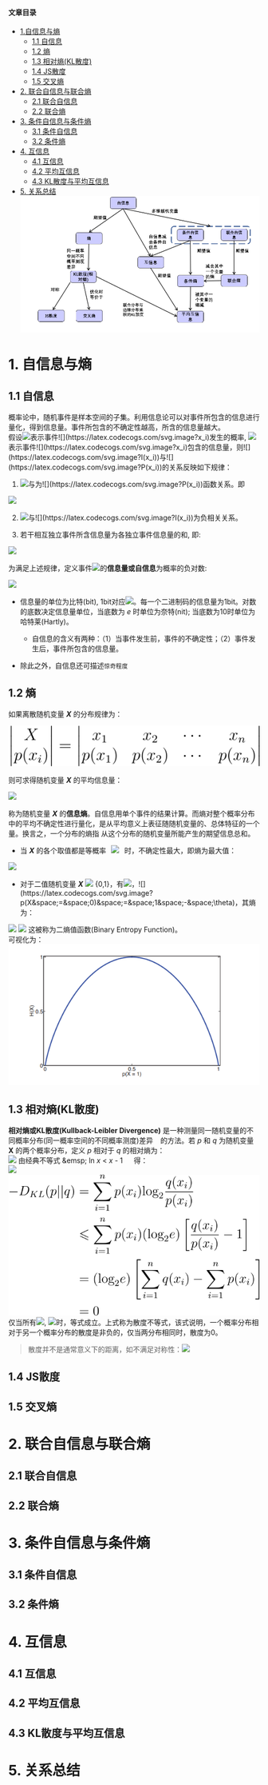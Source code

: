 #### 文章目录
- [1.自信息与熵](#1)  
    - [1.1 自信息](#1.1)
    - [1.2 熵](#1.2)
    - [1.3 相对熵(KL散度)](#1.3)
    - [1.4 JS散度](#1.4)
    - [1.5 交叉熵](#1.5)
- [2. 联合自信息与联合熵](#2)
    - [2.1 联合自信息](#2.1)
    - [2.2 联合熵](#2.1)
- [3. 条件自信息与条件熵](#3)
    - [3.1 条件自信息](#3.1)
    - [3.2 条件熵](#3.2)
- [4. 互信息](#4)
    - [4.1 互信息](#4.1)
    - [4.2 平均互信息](#4.2)
    - [4.3 KL散度与平均互信息](#4.3)
- [5. 关系总结](#5)
![关系总结](https://github.com/Catalyst0307/Pictures/blob/main/84442ad5932a4f919b6f2811eef9465d.png "关系总结") 

# <span id="1">1. 自信息与熵</span>
## <span id="1.1">1.1 自信息</span>
概率论中，随机事件是样本空间的子集。利用信息论可以对事件所包含的信息进行量化，得到信息量。事件所包含的不确定性越高，所含的信息量越大。  
假设![](https://latex.codecogs.com/svg.image?P(x_i))表示事件![](https://latex.codecogs.com/svg.image?x_i)发生的概率, ![](https://latex.codecogs.com/svg.image?I(x_i))表示事件![](https://latex.codecogs.com/svg.image?x_i)包含的信息量，则![](https://latex.codecogs.com/svg.image?I(x_i))与![](https://latex.codecogs.com/svg.image?P(x_i))的关系反映如下规律：  
1. ![](https://latex.codecogs.com/svg.image?I(x_i))与为![](https://latex.codecogs.com/svg.image?P(x_i))函数关系。即  

![](https://latex.codecogs.com/svg.image?I(x_i)=f[p(x_i)])  
    
2. ![](https://latex.codecogs.com/svg.image?P(x_i))与![](https://latex.codecogs.com/svg.image?I(x_i))为负相关关系。  
 
3. 若干相互独立事件所含信息量为各独立事件信息量的和, 即:  

![](https://latex.codecogs.com/svg.image?I(x_ix_2x_3\cdots)=I(x_1)&plus;I(x_2)&plus;I(x_3)&plus;\cdots&space;)  
      
为满足上述规律，定义事件![](https://latex.codecogs.com/svg.image?X=x_i)的**信息量或自信息**为概率的负对数:  

![](https://latex.codecogs.com/svg.image?I(x_i)=-\textrm{log}_2p(x_i))  
    
- 信息量的单位为比特(bit), 1bit对应![](https://latex.codecogs.com/svg.image?p(x_i)=\frac{1}{2})。每一个二进制码的信息量为1bit。对数的底数决定信息量单位，当底数为 _e_ 时单位为奈特(nit); 当底数为10时单位为哈特莱(Hartly)。  
  - 自信息的含义有两种：（1）当事件发生前，事件的不确定性；（2）事件发生后，事件所包含的信息量。  

- 除此之外，自信息还可描述`惊奇程度`  


## <span id="1.2">1.2 熵</span>
如果离散随机变量 ___X___ 的分布规律为：  

![](https://github.com/Catalyst0307/Pictures/blob/main/CodeCogsEqn%20(1).svg)  

则可求得随机变量 ___X___ 的平均信息量：  

![](https://latex.codecogs.com/svg.image?H(X)&space;=&space;-\sum_{i=1}^{n}p(x_i)\textrm{log}p(x_i))  

称为随机变量 ___X___ 的**信息熵**。自信息用单个事件的结果计算。而熵对整个概率分布中的平均不确定性进行量化，是从平均意义上表征随随机变量的、总体特征的一个量。换言之，一个分布的熵指 从这个分布的随机变量所能产生的期望信息总和。
- 当 ___X___ 的各个取值都是等概率 &thinsp;  ![](https://latex.codecogs.com/svg.image?\frac{1}{n}) &thinsp;  时，不确定性最大，即熵为最大值：  

![](https://latex.codecogs.com/svg.image?H_{max}&space;=&space;\textrm{log}_2n)  

- 对于二值随机变量 ___X___ ![](https://latex.codecogs.com/svg.image?\in&space;) {0,1}，有![](https://latex.codecogs.com/svg.image?p(X&space;=&space;1)&space;=&space;\theta)，![](https://latex.codecogs.com/svg.image?p(X&space;=&space;0)&space;=&space;1&space;-&space;\theta)，其熵为：  

![](https://latex.codecogs.com/svg.image?H(X)&space;=&space;-\left&space;[&space;p(X=1)\textrm{log}_2p(X=1)&plus;(X=0)\textrm{log}_2(X=0)&space;\right&space;]&space;&space;&space;&space;&space;&space;)  ![](https://latex.codecogs.com/svg.image?=&space;-&space;[\theta&space;\textrm{log}_2&space;\theta&space;&plus;(1-\theta)\textrm{log}_2(1-\theta)])
这被称为二熵值函数(Binary Entropy Function)。  
可视化为：   
![](https://github.com/Catalyst0307/Pictures/blob/main/e1e898d7804b4c6d8897683aef7f2531.png)  


## <span id="1.3">1.3 相对熵(KL散度)</span>
**相对熵或KL散度(Kullback-Leibler Divergence)** 是一种测量同一随机变量的不同概率分布(同一概率空间的不同概率测度)差异 &ensp; 的方法。若 _p_ 和 _q_ 为随机变量 __X__ 的两个概率分布，定义 _p_ 相对于 _q_ 的相对熵为：  
![](https://latex.codecogs.com/svg.image?D_{KL}(p||q)=\sum_{1=1}^{n}p(x_i)log\frac{p(x_i)}{q(x_i)})  
由经典不等式 &emsp; ln _x_ < _x_ - 1 &emsp; 得：  
![](https://latex.codecogs.com/svg.image?\textrm{log}_2x<(\textrm{log}_2e)(x-1))  
![](https://github.com/Catalyst0307/Pictures/blob/main/CodeCogsEqn.svg)  
仅当所有![](https://latex.codecogs.com/svg.image?x_i), ![](https://latex.codecogs.com/svg.image?p(x_i)=q(x_i))时，等式成立。上式称为散度不等式，该式说明，一个概率分布相对于另一个概率分布的散度是非负的，仅当两分布相同时，散度为0。  
> 散度并不是通常意义下的距离，如不满足对称性：![](https://latex.codecogs.com/svg.image?D_{KL}(p||q)\neq&space;D_{KL}(q||P))

## <span id="1.4">1.4 JS散度</span>


## <span id="1.5">1.5 交叉熵</span>


# <span id="2">2. 联合自信息与联合熵</span>


## <span id="2.1">2.1 联合自信息</span>


## <span id="2.2">2.2 联合熵</span>


# <span id="3">3. 条件自信息与条件熵</span>


## <span id="3.1">3.1 条件自信息</span>


## <span id="3.2">3.2 条件熵</span>


# <span id="4">4. 互信息</span>


## <span id="4.1">4.1 互信息</span>


## <span id="4.2">4.2 平均互信息</span>


## <span id="4.3">4.3 KL散度与平均互信息</span>


# <span id="5">5. 关系总结</span>

